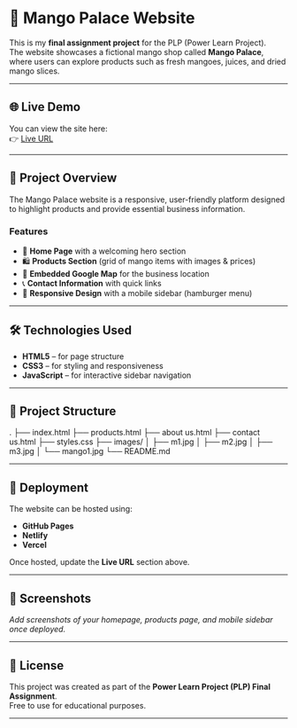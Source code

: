 # 🥭 Mango Palace Website

This is my **final assignment project** for the PLP (Power Learn Project).  
The website showcases a fictional mango shop called **Mango Palace**, where users can explore products such as fresh mangoes, juices, and dried mango slices.  

---

## 🌐 Live Demo
You can view the site here:  
👉 [Live URL](#)  

---

## 📖 Project Overview
The Mango Palace website is a responsive, user-friendly platform designed to highlight products and provide essential business information.  

### Features
- 🍊 **Home Page** with a welcoming hero section  
- 🛍️ **Products Section** (grid of mango items with images & prices)  
- 📍 **Embedded Google Map** for the business location  
- 📞 **Contact Information** with quick links  
- 📱 **Responsive Design** with a mobile sidebar (hamburger menu)  

---

## 🛠️ Technologies Used
- **HTML5** – for page structure  
- **CSS3** – for styling and responsiveness  
- **JavaScript** – for interactive sidebar navigation  

---

## 📂 Project Structure
.
├── index.html
├── products.html
├── about us.html
├── contact us.html
├── styles.css
├── images/
│ ├── m1.jpg
│ ├── m2.jpg
│ ├── m3.jpg
│ └── mango1.jpg
└── README.md


---

## 🚀 Deployment
The website can be hosted using:  
- **GitHub Pages**  
- **Netlify**  
- **Vercel**  

Once hosted, update the **Live URL** section above.  

---

## 📸 Screenshots
_Add screenshots of your homepage, products page, and mobile sidebar once deployed._  

---

## 📜 License
This project was created as part of the **Power Learn Project (PLP) Final Assignment**.  
Free to use for educational purposes.  

---